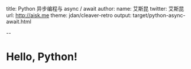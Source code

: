 title: Python 异步编程与 async / await
author:
  name: 艾斯昆
  twitter: 艾斯昆
  url: http://aisk.me
theme: jdan/cleaver-retro
output: target/python-async-await.html

--

# Hello, Python!
